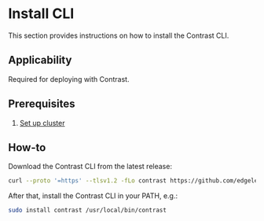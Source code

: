 # Install CLI

This section provides instructions on how to install the Contrast CLI.

## Applicability

Required for deploying with Contrast.

## Prerequisites

1. [Set up cluster](./cluster-setup/bare-metal.md)

## How-to

Download the Contrast CLI from the latest release:

```bash
curl --proto '=https' --tlsv1.2 -fLo contrast https://github.com/edgelesssys/contrast/releases/latest/download/contrast
```

After that, install the Contrast CLI in your PATH, e.g.:

```bash
sudo install contrast /usr/local/bin/contrast
```
